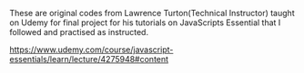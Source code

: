 These are original codes from Lawrence Turton(Technical Instructor) taught on Udemy for final project for  his tutorials on JavaScripts Essential that I followed and practised as instructed.

https://www.udemy.com/course/javascript-essentials/learn/lecture/4275948#content
